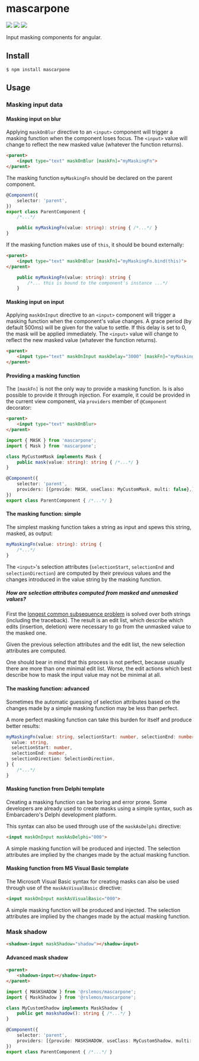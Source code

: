 # mascarpone

[![](https://img.shields.io/npm/v/mascarpone.svg)](https://github.com/rslemos/mascarpone)
[![](https://img.shields.io/bundlephobia/min/mascarpone.svg)](https://github.com/rslemos/mascarpone)
[![](https://img.shields.io/github/license/rslemos/mascarpone.svg)](https://github.com/rslemos/mascarpone)

Input masking components for angular.

## Install
```
$ npm install mascarpone
```

## Usage

### Masking input data

#### Masking input on blur

Applying `maskOnBlur` directive to an `<input>` component will trigger a
masking function when the component loses focus. The `<input>` value will
change to reflect the new masked value (whatever the function returns).

```html
<parent>
    <input type="text" maskOnBlur [maskFn]="myMaskingFn">
</parent>
```

The masking function `myMaskingFn` should be declared on the parent component.

```ts
@Component({
    selector: 'parent',
})
export class ParentComponent {
    /*...*/

    public myMaskingFn(value: string): string { /*...*/ }
}
```

If the masking function makes use of `this`, it should be bound externally:

```html
<parent>
    <input type="text" maskOnBlur [maskFn]="myMaskingFn.bind(this)">
</parent>
```

```ts
    public myMaskingFn(value: string): string {
        /*... this is bound to the component's instance ...*/
    }
```

#### Masking input on input

Applying `maskOnInput` directive to an `<input>` component will trigger a
masking function when the component's value changes. A grace period (by default
500ms) will be given for the value to settle. If this delay is set to 0,
the mask will be applied immediately. The `<input>` value will change to
reflect the new masked value (whatever the function returns).

```html
<parent>
    <input type="text" maskOnInput maskDelay="3000" [maskFn]="myMaskingFn">
</parent>
```


#### Providing a masking function

The `[maskFn]` is not the only way to provide a masking function. Is is also
possible to provide it through injection. For example, it could be provided in
the current view component, via `providers` member of `@Component` decorator:

```html
<parent>
    <input type="text" maskOnBlur>
</parent>
```

```ts
import { MASK } from 'mascarpone';
import { Mask } from 'mascarpone';

class MyCustomMask implements Mask {
    public mask(value: string): string { /*...*/ }
}

@Component({
    selector: 'parent',
    providers: [{provide: MASK, useClass: MyCustomMask, multi: false},]
})
export class ParentComponent { /*...*/ }
```


#### The masking function: simple

The simplest masking function takes a string as input and spews this string,
masked, as output:

```ts
myMaskingFn(value: string): string {
    /*...*/
}
```

The `<input>`'s selection attributes (`selectionStart`, `selectionEnd` and
`selectionDirection`) are computed by their previous values and the changes
introduced in the value string by the masking function.

##### How are selection attributes computed from masked and unmasked values?

First the
[longest common subsequence problem](https://en.wikipedia.org/wiki/Longest_common_subsequence_problem)
is solved over both strings (including the traceback). The result is an edit
list, which describe which edits (insertion, deletion) were necessary to go
from the unmasked value to the masked one.

Given the previous selection attributes and the edit list, the new selection
attributes are computed.

One should bear in mind that this process is not perfect, because usually there
are more than one minimal edit list. Worse, the edit actions which best
describe how to mask the input value may not be minimal at all.


#### The masking function: advanced

Sometimes the automatic guessing of selection attributes based on the changes
made by a simple masking function may be less than perfect.

A more perfect masking function can take this burden for itself and produce
better results:

```ts
myMaskingFn(value: string, selectionStart: number, selectionEnd: number, selectionDirection: SelectionDirection): {
  value: string,
  selectionStart: number,
  selectionEnd: number,
  selectionDirection: SelectionDirection,
} {
    /*...*/
}
```

#### Masking function from Delphi template

Creating a masking function can be boring and error prone. Some developers are
already used to create masks using a simple syntax, such as Embarcadero's
Delphi development platform.

This syntax can also be used through use of the `maskAsDelphi` directive:

```html
<input maskOnInput maskAsDelphi="000">
```

A simple masking function will be produced and injected. The selection
attributes are implied by the changes made by the actual masking function.

#### Masking function from MS Visual Basic template

The Microsoft Visual Basic syntax for creating masks can also be used through
use of the `maskAsVisualBasic` directive:

```html
<input maskOnInput maskAsVisualBasic="000">
```

A simple masking function will be produced and injected. The selection
attributes are implied by the changes made by the actual masking function.


### Mask shadow

```html
<shadown-input maskShadow="shadow"></shadow-input>
```

#### Advanced mask shadow

```html
<parent>
    <shadown-input></shadow-input>
</parent>
```

```ts
import { MASKSHADOW } from '@rslemos/mascarpone';
import { MaskShadow } from '@rslemos/mascarpone';

class MyCustomShadow implements MaskShadow {
    public get maskshadow(): string { /*...*/ }
}

@Component({
    selector: 'parent',
    providers: [{provide: MASKSHADOW, useClass: MyCustomShadow, multi: false},]
})
export class ParentComponent { /*...*/ }
```
